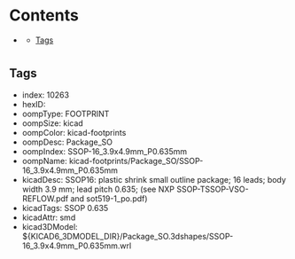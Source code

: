 



Contents
========

* [](#)
	* [Tags](#tags)

# 

## Tags

- index: 10263
- hexID: 
- oompType: FOOTPRINT
- oompSize: kicad
- oompColor: kicad-footprints
- oompDesc: Package_SO
- oompIndex: SSOP-16_3.9x4.9mm_P0.635mm
- oompName: kicad-footprints/Package_SO/SSOP-16_3.9x4.9mm_P0.635mm
- kicadDesc: SSOP16: plastic shrink small outline package; 16 leads; body width 3.9 mm; lead pitch 0.635; (see NXP SSOP-TSSOP-VSO-REFLOW.pdf and sot519-1_po.pdf)
- kicadTags: SSOP 0.635
- kicadAttr: smd
- kicad3DModel: ${KICAD6_3DMODEL_DIR}/Package_SO.3dshapes/SSOP-16_3.9x4.9mm_P0.635mm.wrl
